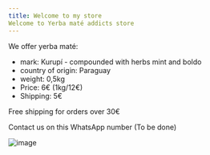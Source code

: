 ```yaml
---
title: Welcome to my store
Welcome to Yerba maté addicts store
---
```


We offer yerba maté:
- mark: Kurupí - compounded with herbs mint and boldo
- country of origin: Paraguay
- weight: 0,5kg
- Price: 6€ (1kg/12€)
- Shipping: 5€

Free shipping for orders over 30€ 
  
Contact us on this WhatsApp number (To be done)

![image](https://github.com/user-attachments/assets/c016de31-1aa8-476b-ba44-df6e498aeffa)

